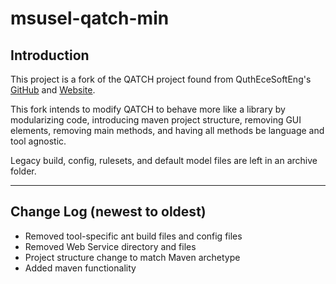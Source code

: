 # msusel-qatch-min
## Introduction
This project is a fork of the QATCH project found from QuthEceSoftEng's [GitHub](https://github.com/AuthEceSoftEng/qatch) and [Website](http://83.212.105.167:8080/OnlineProjectEvaluator/).  

This fork intends to modify QATCH to behave more like a library by modularizing code, introducing maven project structure, removing GUI elements, removing main methods, and having all methods be language and tool agnostic.

Legacy build, config, rulesets, and default model files are left in an archive folder.
___

## Change Log (newest to oldest)
- Removed tool-specific ant build files and config files
- Removed Web Service directory and files
- Project structure change to match Maven archetype
- Added maven functionality